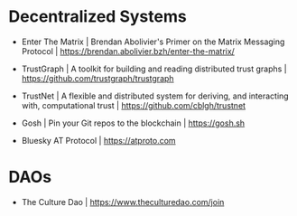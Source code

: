 # Decentralized Systems

- Enter The Matrix | Brendan Abolivier's Primer on the Matrix Messaging Protocol | https://brendan.abolivier.bzh/enter-the-matrix/

- TrustGraph | A toolkit for building and reading distributed trust graphs | https://github.com/trustgraph/trustgraph

- TrustNet | A flexible and distributed system for deriving, and interacting with, computational trust | https://github.com/cblgh/trustnet

- Gosh | Pin your Git repos to the blockchain | https://gosh.sh

- Bluesky AT Protocol | https://atproto.com

# DAOs

- The Culture Dao | https://www.theculturedao.com/join
